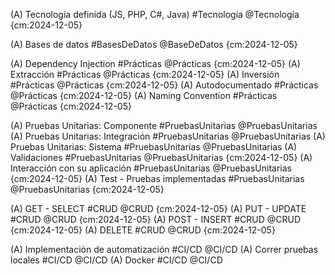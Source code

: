 (A) Tecnología definida (JS, PHP, C#, Java) #Tecnología @Tecnología {cm:2024-12-05}

(A) Bases de datos #BasesDeDatos @BaseDeDatos {cm:2024-12-05}

(A) Dependency Injection #Prácticas @Prácticas {cm:2024-12-05}
(A) Extracción #Prácticas @Prácticas {cm:2024-12-05}
(A) Inversión #Prácticas @Prácticas {cm:2024-12-05}
(A) Autodocumentado #Prácticas @Prácticas {cm:2024-12-05}
(A) Naming Convention #Prácticas @Prácticas {cm:2024-12-05}

(A) Pruebas Unitarias: Componente #PruebasUnitarias @PruebasUnitarias
(A) Pruebas Unitarias: Integración #PruebasUnitarias @PruebasUnitarias
(A) Pruebas Unitarias: Sistema #PruebasUnitarias @PruebasUnitarias
(A) Validaciones #PruebasUnitarias @PruebasUnitarias {cm:2024-12-05}
(A) Interacción con su aplicación #PruebasUnitarias @PruebasUnitarias {cm:2024-12-05}
(A) Test - Pruebas implementadas #PruebasUnitarias @PruebasUnitarias {cm:2024-12-05}

(A) GET - SELECT #CRUD @CRUD {cm:2024-12-05}
(A) PUT - UPDATE #CRUD @CRUD {cm:2024-12-05}
(A) POST - INSERT #CRUD @CRUD {cm:2024-12-05}
(A) DELETE #CRUD @CRUD {cm:2024-12-05}

(A) Implementación de automatización #CI/CD @CI/CD
(A) Correr pruebas locales #CI/CD @CI/CD
(A) Docker #CI/CD @CI/CD
